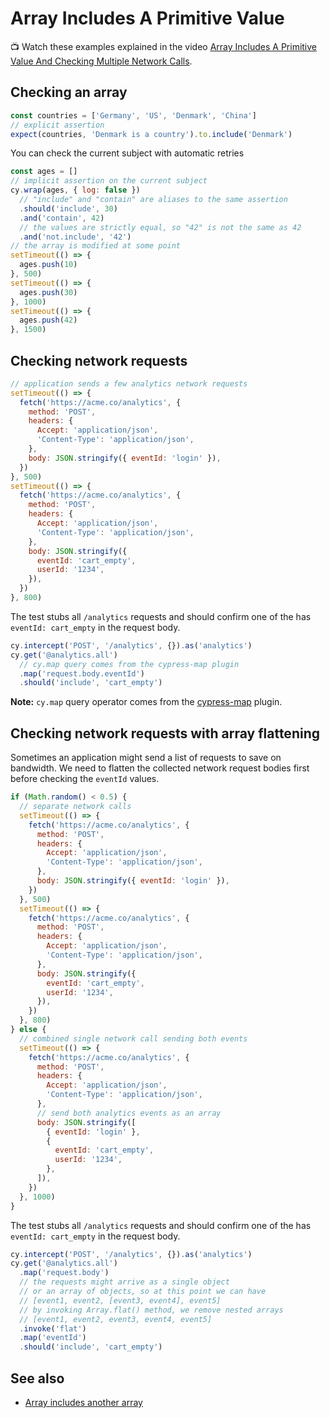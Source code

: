 # Array Includes A Primitive Value

📺 Watch these examples explained in the video [Array Includes A Primitive Value And Checking Multiple Network Calls](https://youtu.be/LIbzpPCmGAk).

## Checking an array

<!-- fiddle Checking array -->

```js
const countries = ['Germany', 'US', 'Denmark', 'China']
// explicit assertion
expect(countries, 'Denmark is a country').to.include('Denmark')
```

You can check the current subject with automatic retries

```js
const ages = []
// implicit assertion on the current subject
cy.wrap(ages, { log: false })
  // "include" and "contain" are aliases to the same assertion
  .should('include', 30)
  .and('contain', 42)
  // the values are strictly equal, so "42" is not the same as 42
  .and('not.include', '42')
// the array is modified at some point
setTimeout(() => {
  ages.push(10)
}, 500)
setTimeout(() => {
  ages.push(30)
}, 1000)
setTimeout(() => {
  ages.push(42)
}, 1500)
```

<!-- fiddle-end -->

## Checking network requests

<!-- fiddle Checking network requests -->

```js hide
// application sends a few analytics network requests
setTimeout(() => {
  fetch('https://acme.co/analytics', {
    method: 'POST',
    headers: {
      Accept: 'application/json',
      'Content-Type': 'application/json',
    },
    body: JSON.stringify({ eventId: 'login' }),
  })
}, 500)
setTimeout(() => {
  fetch('https://acme.co/analytics', {
    method: 'POST',
    headers: {
      Accept: 'application/json',
      'Content-Type': 'application/json',
    },
    body: JSON.stringify({
      eventId: 'cart_empty',
      userId: '1234',
    }),
  })
}, 800)
```

The test stubs all `/analytics` requests and should confirm one of the has `eventId: cart_empty` in the request body.

```js
cy.intercept('POST', '/analytics', {}).as('analytics')
cy.get('@analytics.all')
  // cy.map query comes from the cypress-map plugin
  .map('request.body.eventId')
  .should('include', 'cart_empty')
```

<!-- fiddle-end -->

**Note:** `cy.map` query operator comes from the [cypress-map](https://github.com/bahmutov/cypress-map) plugin.

## Checking network requests with array flattening

Sometimes an application might send a list of requests to save on bandwidth. We need to flatten the collected network request bodies first before checking the `eventId` values.

<!-- fiddle Checking network requests with flattening -->

```js hide
if (Math.random() < 0.5) {
  // separate network calls
  setTimeout(() => {
    fetch('https://acme.co/analytics', {
      method: 'POST',
      headers: {
        Accept: 'application/json',
        'Content-Type': 'application/json',
      },
      body: JSON.stringify({ eventId: 'login' }),
    })
  }, 500)
  setTimeout(() => {
    fetch('https://acme.co/analytics', {
      method: 'POST',
      headers: {
        Accept: 'application/json',
        'Content-Type': 'application/json',
      },
      body: JSON.stringify({
        eventId: 'cart_empty',
        userId: '1234',
      }),
    })
  }, 800)
} else {
  // combined single network call sending both events
  setTimeout(() => {
    fetch('https://acme.co/analytics', {
      method: 'POST',
      headers: {
        Accept: 'application/json',
        'Content-Type': 'application/json',
      },
      // send both analytics events as an array
      body: JSON.stringify([
        { eventId: 'login' },
        {
          eventId: 'cart_empty',
          userId: '1234',
        },
      ]),
    })
  }, 1000)
}
```

The test stubs all `/analytics` requests and should confirm one of the has `eventId: cart_empty` in the request body.

```js
cy.intercept('POST', '/analytics', {}).as('analytics')
cy.get('@analytics.all')
  .map('request.body')
  // the requests might arrive as a single object
  // or an array of objects, so at this point we can have
  // [event1, event2, [event3, event4], event5]
  // by invoking Array.flat() method, we remove nested arrays
  // [event1, event2, event3, event4, event5]
  .invoke('flat')
  .map('eventId')
  .should('include', 'cart_empty')
```

<!-- fiddle-end -->

## See also

- [Array includes another array](./array-includes-another-array.md)
